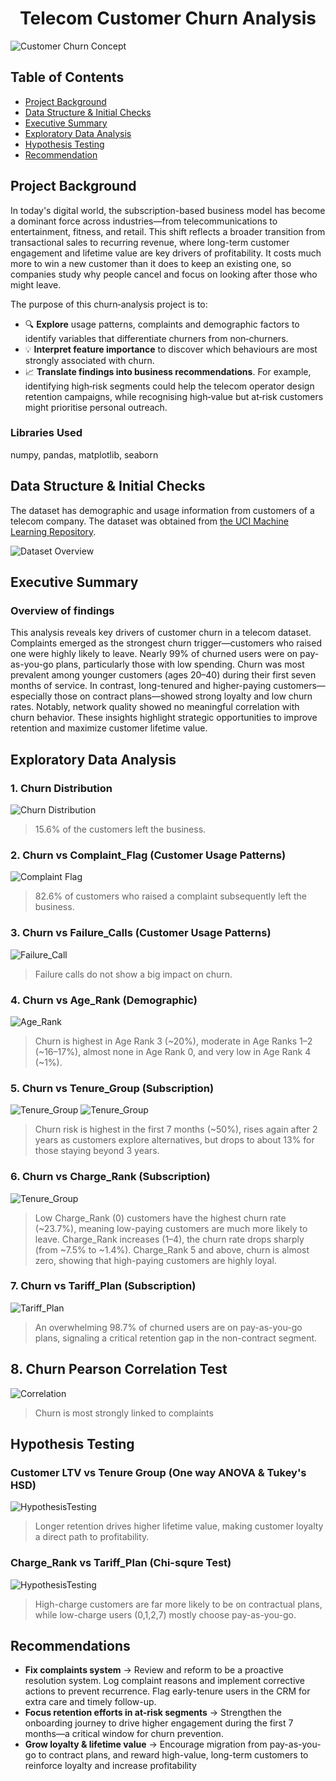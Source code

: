 # <div align="center">Telecom Customer Churn Analysis</div>

![Customer Churn Concept](Assets/churn_customers.png)

## Table of Contents
- [Project Background](#project-background)
- [Data Structure & Initial Checks](#data-structure--initial-checks)
- [Executive Summary](#executive-summary)
- [Exploratory Data Analysis](#exploratory-data-analysis)
- [Hypothesis Testing](#hypothesis-testing)
- [Recommendation](#recommendation)

## Project Background

In today's digital world, the subscription-based business model has become a dominant force across industries—from telecommunications to entertainment, fitness, and retail. This shift reflects a broader transition from transactional sales to recurring revenue, where long-term customer engagement and lifetime value are key drivers of profitability. It costs much more to win a new customer than it does to keep an existing one, so companies study why people cancel and focus on looking after those who might leave.

The purpose of this churn‑analysis project is to:
- 🔍 **Explore** usage patterns, complaints and demographic factors to identify variables that differentiate churners from non‑churners.
- 💡 **Interpret feature importance** to discover which behaviours are most strongly associated with churn.
- 📈 **Translate findings into business recommendations**. For example, identifying high‑risk segments could help the telecom operator design retention campaigns, while recognising high‑value but at‑risk customers might prioritise personal outreach.

### Libraries Used
numpy, pandas, matplotlib, seaborn

## Data Structure & Initial Checks
The dataset has demographic and usage information from customers of a telecom company. The dataset was obtained from [the UCI Machine Learning Repository](https://archive.ics.uci.edu/dataset/563/iranian+churn+dataset).

![Dataset Overview](Assets/dataset_overview.png)

## Executive Summary
### Overview of findings
This analysis reveals key drivers of customer churn in a telecom dataset. Complaints emerged as the strongest churn trigger—customers who raised one were highly likely to leave. Nearly 99% of churned users were on pay-as-you-go plans, particularly those with low spending. Churn was most prevalent among younger customers (ages 20–40) during their first seven months of service. In contrast, long-tenured and higher-paying customers—especially those on contract plans—showed strong loyalty and low churn rates. Notably, network quality showed no meaningful correlation with churn behavior. These insights highlight strategic opportunities to improve retention and maximize customer lifetime value.

## Exploratory Data Analysis
### 1. Churn Distribution
![Churn Distribution](Assets/churn_distribution.png)

> 15.6% of the customers left the business. 

### 2. Churn vs Complaint_Flag (Customer Usage Patterns)

![Complaint Flag](Assets/churn_complaint_flag.png)

> 82.6% of customers who raised a complaint subsequently left the business.

### 3. Churn vs Failure_Calls (Customer Usage Patterns)
![Failure_Call](Assets/churn_failure_calls_total.png)
> Failure calls do not show a big impact on churn.

### 4. Churn vs Age_Rank (Demographic)
![Age_Rank](Assets/churn_agerank.png)
> Churn is highest in Age Rank 3 (~20%), moderate in Age Ranks 1–2 (~16–17%), almost none in Age Rank 0, and very low in Age Rank 4 (~1%).

### 5. Churn vs Tenure_Group (Subscription)
![Tenure_Group](Assets/churn_tenuregroup.png)
![Tenure_Group](Assets/churn_tenure.png)
> Churn risk is highest in the first 7 months (~50%), rises again after 2 years as customers explore alternatives, but drops to about 13% for those staying beyond 3 years. 

### 6. Churn vs Charge_Rank (Subscription)
![Tenure_Group](Assets/churn_chargerank.png)
> Low Charge_Rank (0) customers have the highest churn rate (~23.7%), meaning low-paying customers are much more likely to leave.
> Charge_Rank increases (1–4), the churn rate drops sharply (from ~7.5% to ~1.4%).
> Charge_Rank 5 and above, churn is almost zero, showing that high-paying customers are highly loyal.

### 7. Churn vs Tariff_Plan (Subscription)
![Tariff_Plan](Assets/churn_tariffplan.png)
> An overwhelming 98.7% of churned users are on pay-as-you-go plans, signaling a critical retention gap in the non-contract segment.

## 8. Churn Pearson Correlation Test
![Correlation](Assets/churn_correlation.png)
> Churn is most strongly linked to complaints

## Hypothesis Testing
### Customer LTV vs Tenure Group (One way ANOVA & Tukey's HSD)
![HypothesisTesting](Assets/HypothesisTesting_ltv_tenuregroup.png)
> Longer retention drives higher lifetime value, making customer loyalty a direct path to profitability.

### Charge_Rank vs Tariff_Plan (Chi-squre Test)
![HypothesisTesting](Assets/HypothesisTesting_chargerank_tariffplan.png)
> High-charge customers are far more likely to be on contractual plans, while low-charge users (0,1,2,7) mostly choose pay-as-you-go.

## Recommendations
- **Fix complaints system** → Review and reform to be a proactive resolution system. Log complaint reasons and implement corrective actions to prevent recurrence. Flag early-tenure users in the CRM for extra care and timely follow-up.
- **Focus retention efforts in at-risk segments** → Strengthen the onboarding journey to drive higher engagement during the first 7 months—a critical window for churn prevention.
- **Grow loyalty & lifetime value** → Encourage migration from pay-as-you-go to contract plans, and reward high-value, long-term customers to reinforce loyalty and increase profitability















